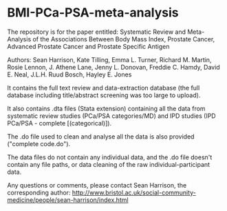 # BMI-PCa-PSA-meta-analysis
The repository is for the paper entitled: Systematic Review and Meta-Analysis of the Associations Between Body Mass Index, Prostate Cancer, Advanced Prostate Cancer and Prostate Specific Antigen

Authors: Sean Harrison, Kate Tilling, Emma L. Turner, Richard M. Martin, Rosie Lennon, J. Athene Lane, Jenny L. Donovan, Freddie C. Hamdy, David E. Neal, J.L.H. Ruud Bosch, Hayley E. Jones 

It contains the full text review and data-extraction database (the full database including title/abstract screening was too large to upload).

It also contains .dta files (Stata extension) containing all the data from systematic review studies (PCa/PSA categories/MD) and IPD studies (IPD PCa/PSA - complete [(categorical)]).

The .do file used to clean and analyse all the data is also provided ("complete code.do").

The data files do not contain any individual data, and the .do file doesn't contain any file paths, or data cleaning of the raw individual-participant data.

Any questions or comments, please contact Sean Harrison, the corresponding author: http://www.bristol.ac.uk/social-community-medicine/people/sean-harrison/index.html

